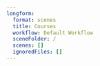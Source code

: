 ```yaml
---
longform:
  format: scenes
  title: Courses
  workflow: Default Workflow
  sceneFolder: /
  scenes: []
  ignoredFiles: []
---
```

